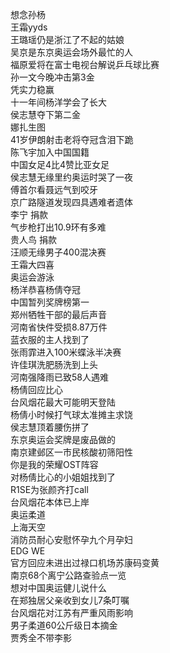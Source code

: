 想念孙杨  
王霜yyds  
王璐瑶仍是浙江了不起的姑娘  
吴京是东京奥运会场外最忙的人  
福原爱将在富士电视台解说乒乓球比赛  
孙一文今晚冲击第3金  
凭实力稳赢  
十一年间杨洋学会了长大  
侯志慧夺下第二金  
娜扎生图  
41岁伊朗射击老将夺冠含泪下跪  
陈飞宇加入中国国籍  
中国女足4比4赞比亚女足  
侯志慧无缘里约奥运时哭了一夜  
傅首尔看聂远气到咬牙  
京广路隧道发现四具遇难者遗体  
李宁 捐款  
气步枪打出10.9环有多难  
贵人鸟 捐款  
汪顺无缘男子400混决赛  
王霜大四喜  
奥运会游泳  
杨洋恭喜杨倩夺冠  
中国暂列奖牌榜第一  
郑州牺牲干部的最后声音  
河南省快件受损8.87万件  
蓝衣服的主人找到了  
张雨霏进入100米蝶泳半决赛  
许佳琪洗肥肠洗到上头  
河南强降雨已致58人遇难  
杨倩回应比心  
台风烟花最大可能明天登陆  
杨倩小时候打气球太准摊主求饶  
侯志慧顶着腰伤拼了  
东京奥运会奖牌是废品做的  
南京建邺区一市民核酸初筛阳性  
你是我的荣耀OST阵容  
对杨倩比心的小姐姐找到了  
R1SE为张颜齐打call  
台风烟花本体已上岸  
奥运柔道  
上海天空  
消防员耐心安慰怀孕九个月孕妇  
EDG WE  
官方回应未进出过禄口机场苏康码变黄  
南京68个离宁公路查验点一览  
想对中国奥运健儿说什么  
在郑独居父亲收到女儿7条叮嘱  
台风烟花对江苏有严重风雨影响  
男子柔道60公斤级日本摘金  
贾秀全不带李影  
